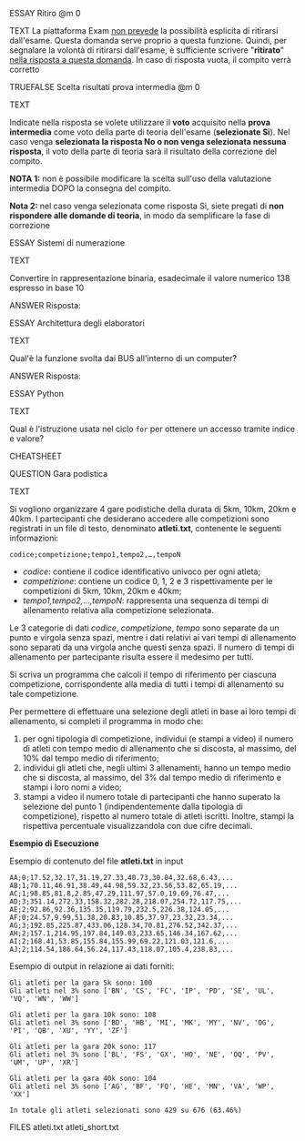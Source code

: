 ESSAY
Ritiro @m 0

TEXT
La piattaforma Exam <u>non prevede</u> la possibilità esplicita di ritirarsi dall'esame. Questa domanda serve proprio a questa funzione. Quindi, per segnalare la volontà di ritirarsi dall'esame, è sufficiente scrivere "**ritirato**" <u>nella risposta a questa domanda</u>. In caso di risposta vuota, il compito verrà corretto

TRUEFALSE
Scelta risultati prova intermedia @m 0

TEXT

Indicate nella risposta se volete utilizzare il **voto** acquisito nella **prova intermedia** come voto della parte di teoria dell'esame (**selezionate Si**). Nel caso venga **selezionata la risposta No o non venga selezionata nessuna risposta**, il voto della parte di teoria sarà il risultato della correzione del compito. 

**NOTA 1:** non è possibile modificare la scelta sull'uso della valutazione intermedia DOPO la consegna del compito.

**Nota 2:** nel caso venga selezionata come risposta Si, siete pregati di **non rispondere alle domande di teoria**, in modo da semplificare la fase di correzione



ESSAY
Sistemi di numerazione

TEXT

Convertire in rappresentazione binaria, esadecimale il valore numerico 138 espresso in base 10

ANSWER
Risposta: 

ESSAY
Architettura degli elaboratori

TEXT

Qual'è la funzione svolta dai BUS all'interno di un computer?

ANSWER
Risposta: 

ESSAY
Python

TEXT

Qual è l'istruzione usata nel ciclo `for` per ottenere un accesso tramite indice e valore?



CHEATSHEET




QUESTION
Gara podistica

TEXT

Si vogliono organizzare 4 gare podistiche della durata di 5km, 10km, 20km e 40km. I partecipanti che desiderano accedere alle competizioni sono registrati in un file di testo, denominato **atleti.txt**, contenente le seguenti informazioni:

```
codice;competizione;tempo1,tempo2,…,tempoN
```

- *codice*: contiene il codice identificativo univoco per ogni atleta;
- *competizione*: contiene un codice 0, 1, 2 e 3 rispettivamente per le competizioni di 5km, 10km, 20km e 40km;
- *tempo1,tempo2,…,tempoN*: rappresenta una sequenza di tempi di allenamento relativa alla competizione selezionata.

Le 3 categorie di dati *codice*, *competizione*, *tempo* sono separate da un punto e virgola senza spazi, mentre i dati relativi ai vari tempi di allenamento sono separati da una virgola anche questi senza spazi. Il numero di tempi di allenamento per partecipante risulta essere il medesimo per tutti.

Si scriva un programma che calcoli il tempo di riferimento per ciascuna competizione, corrispondente alla media di tutti i tempi di allenamento su tale competizione. 

Per permettere di effettuare una selezione degli atleti in base ai loro tempi di allenamento, si completi il programma in modo che:
1. per ogni tipologia di competizione, individui (e stampi a video) il numero di atleti con tempo medio di allenamento che si discosta, al massimo, del 10% dal tempo medio di riferimento;
2. individui gli atleti che, negli ultimi 3 allenamenti, hanno un tempo medio che si discosta, al massimo, del 3% dal tempo medio di riferimento e stampi i loro nomi a video;
3.   stampi a video il numero totale di partecipanti che hanno superato la selezione del punto 1 (indipendentemente dalla tipologia di competizione), rispetto al numero totale di atleti iscritti. Inoltre, stampi la rispettiva percentuale visualizzandola con due cifre decimali.


**Esempio di Esecuzione**

Esempio di contenuto del file **atleti.txt** in input
```
AA;0;17.52,32.17,31.19,27.33,40.73,30.04,32.68,6.43,...
AB;1;70.11,46.91,38.49,44.98,59.32,23.56,53.82,65.19,...
AC;1;98.85,81.8,2.85,47.29,111.97,57.0,19.69,76.47,...
AD;3;351.14,272.33,158.32,282.28,218.07,254.72,117.75,...
AE;2;92.86,92.36,135.35,119.79,232.5,226.38,124.05,...
AF;0;24.57,9.99,51.38,20.83,10.85,37.97,23.32,23.34,...
AG;3;192.85,225.87,433.06,128.34,70.81,276.52,342.37,...
AH;2;157.1,214.95,197.84,149.03,233.65,146.34,167.62,...
AI;2;168.41,53.85,155.84,155.99,69.22,121.03,121.6,...
AJ;2;114.54,186.64,56.24,117.43,118.07,105.4,238.83,...
```

Esempio di output in relazione ai dati forniti:
```
Gli atleti per la gara 5k sono: 100
Gli atleti nel 3% sono ['BN', 'CS', 'FC', 'IP', 'PD', 'SE', 'UL', 'VQ', 'WN', 'WW']

Gli atleti per la gara 10k sono: 108
Gli atleti nel 3% sono ['BD', 'HB', 'MI', 'MK', 'MY', 'NV', 'OG', 'PI', 'QB', 'XU', 'YY', 'ZF']

Gli atleti per la gara 20k sono: 117
Gli atleti nel 3% sono ['BL', 'FS', 'GX', 'HO', 'NE', 'OQ', 'PV', 'UM', 'UP', 'XR']

Gli atleti per la gara 40k sono: 104
Gli atleti nel 3% sono ['AG', 'BF', 'FQ', 'HE', 'MN', 'VA', 'WP', 'XX']

In totale gli atleti selezionati sono 429 su 676 (63.46%)
```

FILES
atleti.txt
atleti_short.txt